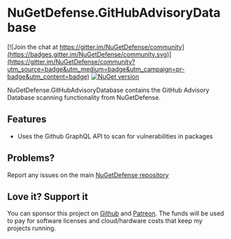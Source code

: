 # NuGetDefense.GitHubAdvisoryDatabase

[![Join the chat at https://gitter.im/NuGetDefense/community](https://badges.gitter.im/NuGetDefense/community.svg)](https://gitter.im/NuGetDefense/community?utm_source=badge&utm_medium=badge&utm_campaign=pr-badge&utm_content=badge)  [![NuGet version](https://badge.fury.io/nu/NuGetDefense.GitHubAdvisoryDatabase.svg)](https://badge.fury.io/nu/NuGetDefense.GitHubAdvisoryDatabase)

NuGetDefense.GitHubAdvisoryDatabase contains the GitHub Advisory Database scanning functionality from NuGetDefense.
  
## Features  

* Uses the Github GraphQL API to scan for vulnerabilities in packages

## Problems?

Report any issues on the main [NuGetDefense repository](https://github.com/digitalcoyote/NuGetDefense.git)

## Love it? Support it

You can sponsor this project on [Github](https://github.com/sponsors/digitalcoyote) and [Patreon](https://www.patreon.com/codingcoyote). The funds will be used to pay for software licenses and cloud/hardware costs that keep my projects running.
